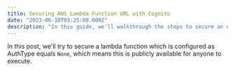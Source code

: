 ```yaml
---
title: Securing AWS Lambda Function URL with Cognito
date: "2023-06-18T03:25:00.000Z"
description: "In this guide, we'll walkthrough the steps to secure an AWS Lambda function URL with Cognito without IAM Auth and API Gateway."
---
```


In this post, we'll try to secure a lambda function which is configured as AuthType equals `None`,
which means this is publicly available for anyone to execute.
